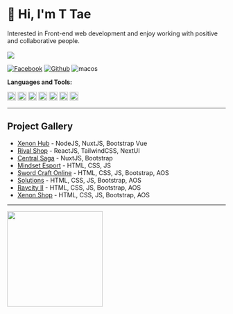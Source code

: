# 👋 Hi, I'm T Tae
Interested in Front-end web development and enjoy working with positive and collaborative people.
<br><br>
<a href="https://github.com/taetiffy"><img src="https://count.getloli.com/get/@taetiffy?theme=rule34"/></a>

<p>
  <a href="https://www.facebook.com/profile.php?id=100056884506607"><img alt="Facebook" src="https://img.shields.io/badge/facebook-%231877F2.svg?&style=for-the-badge&logo=facebook&logoColor=white"/></a>
  <a href="https://github.com/taetiffy"><img alt="Github" src="https://img.shields.io/badge/GitHub-100000?style=for-the-badge&logo=github&logoColor=white"/></a>
  <img alt="macos" src="https://img.shields.io/badge/mac%20os-000000?style=for-the-badge&logo=apple&logoColor=white"/>
</a>
</p>

<strong>Languages and Tools:</strong>

<code><img height="20" src="https://raw.githubusercontent.com/yurijserrano/Github-Profile-Readme-Logos/master/text%20editors/vscode.svg"></code>
<code><img height="20" src="https://raw.githubusercontent.com/yurijserrano/Github-Profile-Readme-Logos/master/frameworks/boostrap.svg"></code>
<code><img height="20" src="https://raw.githubusercontent.com/yurijserrano/Github-Profile-Readme-Logos/master/frameworks/react.svg"></code>
<code><img height="20" src="https://raw.githubusercontent.com/yurijserrano/Github-Profile-Readme-Logos/master/frameworks/vuejs.svg"></code>
<code><img height="20" src="https://raw.githubusercontent.com/yurijserrano/Github-Profile-Readme-Logos/master/programming%20languages/javascript.svg"></code>
<code><img height="20" src="https://raw.githubusercontent.com/yurijserrano/Github-Profile-Readme-Logos/master/others/html.svg"></code>
<code><img height="20" src="https://raw.githubusercontent.com/yurijserrano/Github-Profile-Readme-Logos/master/others/css.svg"></code>

---
## Project Gallery
- [Xenon Hub](https://tiffy-portfolio.vercel.app/img/xenon-hub.gif) - NodeJS, NuxtJS, Bootstrap Vue
- [Rival Shop](https://tiffy-portfolio.vercel.app/img/rival-shop-sm.gif) - ReactJS, TailwindCSS, NextUI
- [Central Saga](https://tiffy-portfolio.vercel.app/img/central-ls-slide.gif) - NuxtJS, Bootstrap
- [Mindset Esport](https://tiffy-portfolio.vercel.app/img/esport.gif) - HTML, CSS, JS
- [Sword Craft Online](https://tiffy-portfolio.vercel.app/img/sao.gif) - HTML, CSS, JS, Bootstrap, AOS
- [Solutions](https://tiffy-portfolio.vercel.app/img/18fix.gif) - HTML, CSS, JS, Bootstrap, AOS
- [Raycity II](https://tiffy-portfolio.vercel.app/img/rc-ii.jpg) - HTML, CSS, JS, Bootstrap, AOS
- [Xenon Shop](https://tiffy-portfolio.vercel.app/img/xenon-shop.gif) - HTML, CSS, JS, Bootstrap, AOS
---

<a href="https://github.com/taetiffy">
  <img height="220" align="center" src="https://github-readme-stats.vercel.app/api?username=taetiffy&bg_color=30,e96443,904e95&title_color=fff&text_color=fff" />
</a>
